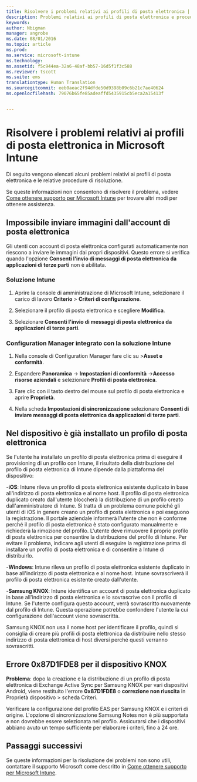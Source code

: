 ```yaml
---
title: Risolvere i problemi relativi ai profili di posta elettronica | Microsoft Intune
description: Problemi relativi ai profili di posta elettronica e procedure di risoluzione.
keywords: 
author: Nbigman
manager: angrobe
ms.date: 08/01/2016
ms.topic: article
ms.prod: 
ms.service: microsoft-intune
ms.technology: 
ms.assetid: f5c944ea-32a6-48af-bb57-16d5f1f3c588
ms.reviewer: tscott
ms.suite: ems
translationtype: Human Translation
ms.sourcegitcommit: eeb0aeac2f94dfde50d9398b09c6b21c7ae40624
ms.openlocfilehash: 79076b65fe85adeaffd5435915cb5eca2a15413f


---
```


# Risolvere i problemi relativi ai profili di posta elettronica in Microsoft Intune
Di seguito vengono elencati alcuni problemi relativi ai profili di posta elettronica e le relative procedure di risoluzione.

Se queste informazioni non consentono di risolvere il problema, vedere [Come ottenere supporto per Microsoft Intune](how-to-get-support-for-microsoft-intune.md) per trovare altri modi per ottenere assistenza.


## Impossibile inviare immagini dall'account di posta elettronica
Gli utenti con account di posta elettronica configurati automaticamente non riescono a inviare le immagini dai propri dispositivi.
Questo errore si verifica quando l'opzione **Consenti l'invio di messaggi di posta elettronica da applicazioni di terze parti** non è abilitata.

### Soluzione Intune

1.  Aprire la console di amministrazione di Microsoft Intune, selezionare il carico di lavoro **Criterio** &gt; **Criteri di configurazione**.

2.  Selezionare il profilo di posta elettronica e scegliere **Modifica**.

3.  Selezionare **Consenti l'invio di messaggi di posta elettronica da applicazioni di terze parti**.

### Configuration Manager integrato con la soluzione Intune

1.  Nella console di Configuration Manager fare clic su &gt;**Asset e conformità**.

2.  Espandere **Panoramica** -&gt; **Impostazioni di conformità** -&gt;**Accesso risorse aziendali** e selezionare **Profili di posta elettronica**.

3.  Fare clic con il tasto destro del mouse sul profilo di posta elettronica e aprire **Proprietà**.

4.  Nella scheda **Impostazioni di sincronizzazione** selezionare **Consenti di inviare messaggi di posta elettronica da applicazioni di terze parti**.


## Nel dispositivo è già installato un profilo di posta elettronica

Se l'utente ha installato un profilo di posta elettronica prima di eseguire il provisioning di un profilo con Intune, il risultato della distribuzione del profilo di posta elettronica di Intune dipende dalla piattaforma del dispositivo:

-**iOS**: Intune rileva un profilo di posta elettronica esistente duplicato in base all'indirizzo di posta elettronica e al nome host. Il profilo di posta elettronica duplicato creato dall'utente bloccherà la distribuzione di un profilo creato dall'amministratore di Intune. Si tratta di un problema comune poiché gli utenti di iOS in genere creano un profilo di posta elettronica e poi eseguono la registrazione. Il portale aziendale informerà l'utente che non è conforme perché il profilo di posta elettronica è stato configurato manualmente e richiederà la rimozione del profilo. L'utente deve rimuovere il proprio profilo di posta elettronica per consentire la distribuzione del profilo di Intune. Per evitare il problema, indicare agli utenti di eseguire la registrazione prima di installare un profilo di posta elettronica e di consentire a Intune di distribuirlo.

-**Windows**: Intune rileva un profilo di posta elettronica esistente duplicato in base all'indirizzo di posta elettronica e al nome host. Intune sovrascriverà il profilo di posta elettronica esistente creato dall'utente.

-**Samsung KNOX**: Intune identifica un account di posta elettronica duplicato in base all'indirizzo di posta elettronica e lo sovrascrive con il profilo di Intune. Se l'utente configura questo account, verrà sovrascritto nuovamente dal profilo di Intune. Questa operazione potrebbe confondere l'utente la cui configurazione dell'account viene sovrascritta.

Samsung KNOX non usa il nome host per identificare il profilo, quindi si consiglia di creare più profili di posta elettronica da distribuire nello stesso indirizzo di posta elettronica di host diversi perché questi verranno sovrascritti.

## Errore 0x87D1FDE8 per il dispositivo KNOX
**Problema**: dopo la creazione e la distribuzione di un profilo di posta elettronica di Exchange Active Sync per Samsung KNOX per vari dispositivi Android, viene restituito l'errore **0x87D1FDE8** o **correzione non riuscita** in Proprietà dispositivo &gt; scheda Criteri.

Verificare la configurazione del profilo EAS per Samsung KNOX e i criteri di origine. L'opzione di sincronizzazione Samsung Notes non è più supportata e non dovrebbe essere selezionata nel profilo. Assicurarsi che i dispositivi abbiano avuto un tempo sufficiente per elaborare i criteri, fino a 24 ore.

## Passaggi successivi
Se queste informazioni per la risoluzione dei problemi non sono utili, contattare il supporto Microsoft come descritto in [Come ottenere supporto per Microsoft Intune](how-to-get-support-for-microsoft-intune.md).



<!--HONumber=Aug16_HO1-->


